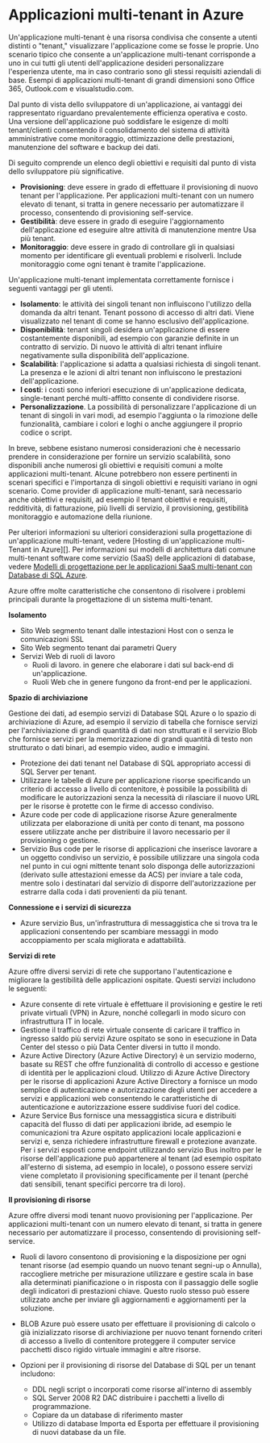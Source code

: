 <properties
    pageTitle="Modello di applicazione Web multi-Tenant | Microsoft Azure"
    description="Trovare panoramiche architettonica e modelli di progettazione che descrivono come implementare un'applicazione web multi-tenant in Azure."
    services=""
    documentationCenter=".net"
    authors="wadepickett" 
    manager="wpickett"
    editor=""/>

<tags
    ms.service="active-directory"
    ms.workload="identity"
    ms.tgt_pltfrm="na"
    ms.devlang="dotnet"
    ms.topic="article"
    ms.date="06/05/2015"
    ms.author="wpickett"/>

# <a name="multitenant-applications-in-azure"></a>Applicazioni multi-tenant in Azure

Un'applicazione multi-tenant è una risorsa condivisa che consente a utenti distinti o "tenant," visualizzare l'applicazione come se fosse le proprie. Uno scenario tipico che consente a un'applicazione multi-tenant corrisponde a uno in cui tutti gli utenti dell'applicazione desideri personalizzare l'esperienza utente, ma in caso contrario sono gli stessi requisiti aziendali di base. Esempi di applicazioni multi-tenant di grandi dimensioni sono Office 365, Outlook.com e visualstudio.com.

Dal punto di vista dello sviluppatore di un'applicazione, ai vantaggi dei rappresentato riguardano prevalentemente efficienza operativa e costo. Una versione dell'applicazione può soddisfare le esigenze di molti tenant/clienti consentendo il consolidamento del sistema di attività amministrative come monitoraggio, ottimizzazione delle prestazioni, manutenzione del software e backup dei dati.

Di seguito comprende un elenco degli obiettivi e requisiti dal punto di vista dello sviluppatore più significative.

- **Provisioning**: deve essere in grado di effettuare il provisioning di nuovo tenant per l'applicazione.  Per applicazioni multi-tenant con un numero elevato di tenant, si tratta in genere necessario per automatizzare il processo, consentendo di provisioning self-service.
- **Gestibilità**: deve essere in grado di eseguire l'aggiornamento dell'applicazione ed eseguire altre attività di manutenzione mentre Usa più tenant.
- **Monitoraggio**: deve essere in grado di controllare gli in qualsiasi momento per identificare gli eventuali problemi e risolverli. Include monitoraggio come ogni tenant è tramite l'applicazione.

Un'applicazione multi-tenant implementata correttamente fornisce i seguenti vantaggi per gli utenti.

- **Isolamento**: le attività dei singoli tenant non influiscono l'utilizzo della domanda da altri tenant. Tenant possono di accesso di altri dati. Viene visualizzato nel tenant di come se hanno esclusivo dell'applicazione.
- **Disponibilità**: tenant singoli desidera un'applicazione di essere costantemente disponibili, ad esempio con garanzie definite in un contratto di servizio. Di nuovo le attività di altri tenant influire negativamente sulla disponibilità dell'applicazione.
- **Scalabilità**: l'applicazione si adatta a qualsiasi richiesta di singoli tenant. La presenza e le azioni di altri tenant non influiscono le prestazioni dell'applicazione.
- **I costi**: i costi sono inferiori esecuzione di un'applicazione dedicata, single-tenant perché multi-affitto consente di condividere risorse.
- **Personalizzazione**. La possibilità di personalizzare l'applicazione di un tenant di singoli in vari modi, ad esempio l'aggiunta o la rimozione delle funzionalità, cambiare i colori e loghi o anche aggiungere il proprio codice o script.

In breve, sebbene esistano numerosi considerazioni che è necessario prendere in considerazione per fornire un servizio scalabilità, sono disponibili anche numerosi gli obiettivi e requisiti comuni a molte applicazioni multi-tenant. Alcune potrebbero non essere pertinenti in scenari specifici e l'importanza di singoli obiettivi e requisiti variano in ogni scenario. Come provider di applicazione multi-tenant, sarà necessario anche obiettivi e requisiti, ad esempio il tenant obiettivi e requisiti, redditività, di fatturazione, più livelli di servizio, il provisioning, gestibilità monitoraggio e automazione della riunione.

Per ulteriori informazioni su ulteriori considerazioni sulla progettazione di un'applicazione multi-tenant, vedere [Hosting di un'applicazione multi-Tenant in Azure][]. Per informazioni sui modelli di architettura dati comune multi-tenant software come servizio (SaaS) delle applicazioni di database, vedere [Modelli di progettazione per le applicazioni SaaS multi-tenant con Database di SQL Azure](./sql-database/sql-database-design-patterns-multi-tenancy-saas-applications.md). 

Azure offre molte caratteristiche che consentono di risolvere i problemi principali durante la progettazione di un sistema multi-tenant.

**Isolamento**

- Sito Web segmento tenant dalle intestazioni Host con o senza le comunicazioni SSL
- Sito Web segmento tenant dai parametri Query
- Servizi Web di ruoli di lavoro
    - Ruoli di lavoro. in genere che elaborare i dati sul back-end di un'applicazione.
    - Ruoli Web che in genere fungono da front-end per le applicazioni.

**Spazio di archiviazione**

Gestione dei dati, ad esempio servizi di Database SQL Azure o lo spazio di archiviazione di Azure, ad esempio il servizio di tabella che fornisce servizi per l'archiviazione di grandi quantità di dati non strutturati e il servizio Blob che fornisce servizi per la memorizzazione di grandi quantità di testo non strutturato o dati binari, ad esempio video, audio e immagini.

- Protezione dei dati tenant nel Database di SQL appropriato accessi di SQL Server per tenant.
- Utilizzare le tabelle di Azure per applicazione risorse specificando un criterio di accesso a livello di contenitore, è possibile la possibilità di modificare le autorizzazioni senza la necessità di rilasciare il nuovo URL per le risorse è protette con le firme di accesso condiviso.
- Azure code per code di applicazione risorse Azure generalmente utilizzata per elaborazione di unità per conto di tenant, ma possono essere utilizzate anche per distribuire il lavoro necessario per il provisioning o gestione.
- Servizio Bus code per le risorse di applicazioni che inserisce lavorare a un oggetto condiviso un servizio, è possibile utilizzare una singola coda nel punto in cui ogni mittente tenant solo disponga delle autorizzazioni (derivato sulle attestazioni emesse da ACS) per inviare a tale coda, mentre solo i destinatari dal servizio di disporre dell'autorizzazione per estrarre dalla coda i dati provenienti da più tenant.


**Connessione e i servizi di sicurezza**

- Azure servizio Bus, un'infrastruttura di messaggistica che si trova tra le applicazioni consentendo per scambiare messaggi in modo accoppiamento per scala migliorata e adattabilità.

**Servizi di rete**

Azure offre diversi servizi di rete che supportano l'autenticazione e migliorare la gestibilità delle applicazioni ospitate. Questi servizi includono le seguenti:

- Azure consente di rete virtuale è effettuare il provisioning e gestire le reti private virtuali (VPN) in Azure, nonché collegarli in modo sicuro con infrastruttura IT in locale.
- Gestione il traffico di rete virtuale consente di caricare il traffico in ingresso saldo più servizi Azure ospitato se sono in esecuzione in Data Center del stesso o più Data Center diversi in tutto il mondo.
- Azure Active Directory (Azure Active Directory) è un servizio moderno, basate su REST che offre funzionalità di controllo di accesso e gestione di identità per le applicazioni cloud. Utilizzo di Azure Active Directory per le risorse di applicazioni Azure Active Directory a fornisce un modo semplice di autenticazione e autorizzazione degli utenti per accedere a servizi e applicazioni web consentendo le caratteristiche di autenticazione e autorizzazione essere suddivise fuori del codice.
- Azure Service Bus fornisce una messaggistica sicura e distribuiti capacità del flusso di dati per applicazioni ibride, ad esempio le comunicazioni tra Azure ospitato applicazioni locale applicazioni e servizi e, senza richiedere infrastrutture firewall e protezione avanzate. Per i servizi esposti come endpoint utilizzando servizio Bus inoltro per le risorse dell'applicazione può appartenere al tenant (ad esempio ospitato all'esterno di sistema, ad esempio in locale), o possono essere servizi viene completato il provisioning specificamente per il tenant (perché dati sensibili, tenant specifici percorre tra di loro).



**Il provisioning di risorse**

Azure offre diversi modi tenant nuovo provisioning per l'applicazione. Per applicazioni multi-tenant con un numero elevato di tenant, si tratta in genere necessario per automatizzare il processo, consentendo di provisioning self-service.

- Ruoli di lavoro consentono di provisioning e la disposizione per ogni tenant risorse (ad esempio quando un nuovo tenant segni-up o Annulla), raccogliere metriche per misurazione utilizzare e gestire scala in base alla determinati pianificazione o in risposta con il passaggio delle soglie degli indicatori di prestazioni chiave. Questo ruolo stesso può essere utilizzato anche per inviare gli aggiornamenti e aggiornamenti per la soluzione.
- BLOB Azure può essere usato per effettuare il provisioning di calcolo o già inizializzato risorse di archiviazione per nuovo tenant fornendo criteri di accesso a livello di contenitore proteggere il computer service pacchetti disco rigido virtuale immagini e altre risorse.
- Opzioni per il provisioning di risorse del Database di SQL per un tenant includono:

    -   DDL negli script o incorporati come risorse all'interno di assembly
    -   SQL Server 2008 R2 DAC distribuire i pacchetti a livello di programmazione.
    -   Copiare da un database di riferimento master
    -   Utilizzo di database Importa ed Esporta per effettuare il provisioning di nuovi database da un file.



<!--links-->

[Hosting di un'applicazione multi-Tenant su Azure]: http://msdn.microsoft.com/library/hh534480.aspx
[Designing Multitenant Applications on Azure]: http://msdn.microsoft.com/library/windowsazure/hh689716
